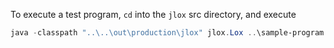 To execute a test program, `cd` into the `jlox` src directory, and execute

```powershell
java -classpath "..\..\out\production\jlox" jlox.Lox ..\sample-program.lox
```